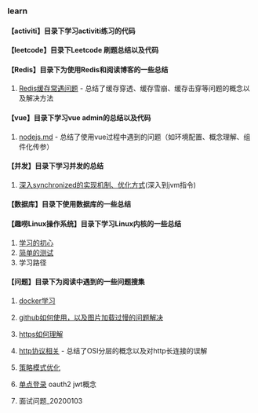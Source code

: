 ### learn

#### **【activiti】目录下学习activiti练习的代码**

#### **【leetcode】目录下Leetcode 刷题总结以及代码**

#### **【Redis】目录下为使用Redis和阅读博客的一些总结**

1. [Redis缓存常遇问题](https://github.com/stephenZkang/learn/blob/master/redis/Redis%E7%BC%93%E5%AD%98%E5%B8%B8%E9%81%87%E9%97%AE%E9%A2%98.md) - 总结了缓存穿透、缓存雪崩、缓存击穿等问题的概念以及解决方法

#### **【vue】目录下学习vue admin的总结以及代码**

1. [nodejs.md](https://github.com/stephenZkang/learn/blob/master/vue/nodejs.md) - 总结了使用vue过程中遇到的问题（如环境配置、概念理解、组件化传参）

#### **【并发】目录下学习并发的总结**

1. [深入synchronized的实现机制、优化方式](https://github.com/stephenZkang/learn/blob/master/%E5%B9%B6%E5%8F%91/1.%20%E6%B7%B1%E5%85%A5%E5%88%86%E6%9E%90synchronized%E7%9A%84%E5%AE%9E%E7%8E%B0%E5%8E%9F%E7%90%86.md)(深入到jvm指令)

#### **【数据库】目录下使用数据库的一些总结**

#### **【趣唠Linux操作系统】目录下学习Linux内核的一些总结**

1. [学习的初心](https://github.com/stephenZkang/learn/blob/master/%E8%B6%A3%E5%94%A0Linux%E6%93%8D%E4%BD%9C%E7%B3%BB%E7%BB%9F/1.%20%E5%AD%A6%E4%B9%A0%E7%9A%84%E5%88%9D%E5%BF%83.md)
2. [简单的测试](https://github.com/stephenZkang/learn/blob/master/%E8%B6%A3%E5%94%A0Linux%E6%93%8D%E4%BD%9C%E7%B3%BB%E7%BB%9F/2.%20%E7%AE%80%E5%8D%95%E7%9A%84%E6%B5%8B%E8%AF%95.md)
3. 学习路径

#### **【问题】目录下为阅读中遇到的一些问题搜集**

1. [docker学习](https://github.com/stephenZkang/learn/blob/master/%E9%97%AE%E9%A2%98/docker%E5%AD%A6%E4%B9%A0.md)

2. [github如何使用，以及图片加载过慢的问题解决](https://github.com/stephenZkang/learn/blob/master/%E9%97%AE%E9%A2%98/git.md)

3. [https如何理解](https://github.com/stephenZkang/learn/blob/master/%E9%97%AE%E9%A2%98/https%E8%AF%A6%E8%A7%A3.md)

4. [http协议相关](https://github.com/stephenZkang/learn/blob/master/%E9%97%AE%E9%A2%98/http%E5%8D%8F%E8%AE%AE%E7%9B%B8%E5%85%B3.md) - 总结了OSI分层的概念以及对http长连接的误解

5. [策略模式优化](https://github.com/stephenZkang/learn/blob/master/%E9%97%AE%E9%A2%98/%E9%97%AE%E9%A2%98%E6%90%9C%E9%9B%86_20200103.md)

6. [单点登录](https://github.com/stephenZkang/learn/blob/master/%E9%97%AE%E9%A2%98/%E5%8D%95%E7%82%B9%E7%99%BB%E5%BD%95.md) oauth2 jwt概念

7. 面试问题_20200103

   




